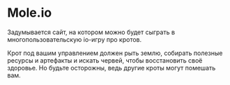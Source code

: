 # Mole.io

Задумывается сайт, на котором можно будет сыграть в многопользовательскую io-игру про кротов. 

Крот под вашим управлением должен рыть землю, собирать полезные ресурсы и артефакты и искать червей, чтобы восстановить своё здоровье. Но будьте осторожны, ведь другие кроты могут помешать вам.

